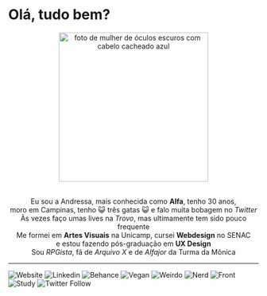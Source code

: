 # Olá, tudo bem?

<div align="center" style="border-radius:50%;"><img src="https://svgsilh.com/svg/1801287-e91e63.svg" alt="foto de mulher de óculos escuros com cabelo cacheado azul" width="300px" height="300px"></div>

<br />

<p align="center"> Eu sou a Andressa, mais conhecida como <b>Alfa</b>, tenho 30 anos, <br /> moro em Campinas, tenho 😺 três gatas 😺 e falo muita bobagem no <i>Twitter</i><br /> Às vezes faço umas lives na <i>Trovo</i>, mas ultimamente tem sido pouco frequente <br /> Me formei em <b>Artes Visuais</b> na Unicamp, cursei <b>Webdesign</b> no SENAC <br />e estou fazendo pós-graduação em <b>UX Design</b><br /> Sou <i>RPGista</i>, fã de <i>Arquivo X</i> e de <i>Alfajor</i> da Turma da Mônica <br /></p>


<hr />

![Website](https://img.shields.io/static/v1?label=&message=alfasou&color=FE5196&url=https://alfasou.github.io&logo=adafruit)
![Linkedin](https://img.shields.io/static/v1?label=&message=linkedin&color=blue&url=https://www.linkedin.com/in/alfas&logo=linkedin)
![Behance](https://img.shields.io/static/v1?label=&message=behance&color=grey&url=https://www.behance.net/alfasou&logo=behance)
![Vegan](https://img.shields.io/static/v1?label=&message=vegan&color=green&logo=leaflet)
![Weirdo](https://img.shields.io/static/v1?label=&message=weirdo&color=eee&logo=Hoppscotch)
![Nerd](https://img.shields.io/static/v1?label=&message=nerd&color=f01a30&logo=DungeonsandDragons)
![Front](https://img.shields.io/static/v1?label=&message=front-end&color=pink&logo=sass)
![Study](https://img.shields.io/static/v1?label=&message=estudando&color=yellow&logo=codecademy)
![Twitter Follow](https://img.shields.io/twitter/follow/alfa_sou?style=social)

<br />
